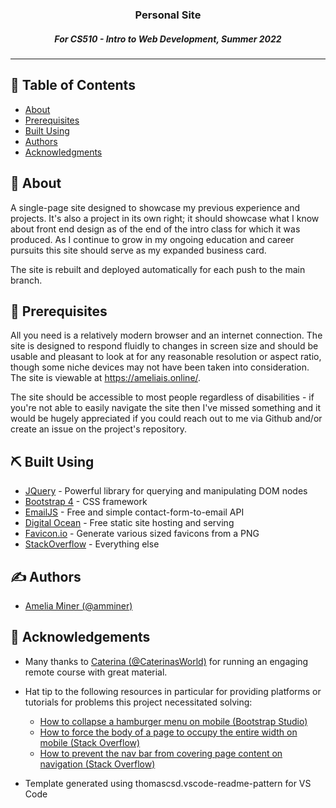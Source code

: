 <h3 align="center">Personal Site</h3>
<h5 align="center">For CS510 - Intro to Web Development, Summer 2022</h5>

<div align="center">

</div>

---

## 📝 Table of Contents

- [About](#about)
- [Prerequisites](#prereqs)
- [Built Using](#built_using)
- [Authors](#authors)
- [Acknowledgments](#acknowledgement)

## 🧐 About <a name = "about"></a>

A single-page site designed to showcase my previous experience and projects. It's also a project in its own right; it should showcase what I know about front end design as of the end of the intro class for which it was produced. As I continue to grow in my ongoing education and career pursuits this site should serve as my expanded business card.

The site is rebuilt and deployed automatically for each push to the main branch.

## 🏁 Prerequisites <a name = "prereqs"></a>

All you need is a relatively modern browser and an internet connection. The site is designed to respond fluidly to changes in screen size and should be usable and pleasant to look at for any reasonable resolution or aspect ratio, though some niche devices may not have been taken into consideration. The site is viewable at https://ameliais.online/.

The site should be accessible to most people regardless of disabilities - if you're not able to easily navigate the site then I've missed something and it would be hugely appreciated if you could reach out to me via Github and/or create an issue on the project's repository.

## ⛏️ Built Using <a name = "built_using"></a>

- [JQuery](https://jquery.com/) - Powerful library for querying and manipulating DOM nodes
- [Bootstrap 4](https://getbootstrap.com/docs/4.2/getting-started/introduction/) - CSS framework
- [EmailJS](https://www.emailjs.com/) - Free and simple contact-form-to-email API
- [Digital Ocean](https://www.digitalocean.com/) - Free static site hosting and serving
- [Favicon.io](https://favicon.io/) - Generate various sized favicons from a PNG
- [StackOverflow](https://www.stackoverflow.com/) - Everything else

## ✍️ Authors <a name = "authors"></a>

- [Amelia Miner (@amminer)](https://github.com/amminer)

## 🎉 Acknowledgements <a name = "acknowledgement"></a>

- Many thanks to [Caterina (@CaterinasWorld)](https://github.com/caterinasworld) for running an engaging remote course with great material.

- Hat tip to the following resources in particular for providing platforms or tutorials for problems this project necessitated solving:
  - [How to collapse a hamburger menu on mobile (Bootstrap Studio)](https://forum.bootstrapstudio.io/t/how-to-get-a-website-menu-to-collapse-after-selection-on-mobile/3792/6)
  - [How to force the body of a page to occupy the entire width on mobile (Stack Overflow)](https://stackoverflow.com/questions/30358630/html-body-not-filling-complete-width-on-mobile-devices)
  - [How to prevent the nav bar from covering page content on navigation (Stack Overflow)](https://stackoverflow.com/questions/17534661/make-anchor-link-go-some-pixels-above-where-its-linked-to)
  
- Template generated using thomascsd.vscode-readme-pattern for VS Code
